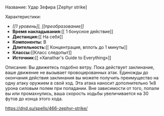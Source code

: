 Название: Удар Зефира \[Zephyr strike] 

Характеристики:
- *[[1 уровень]], [[преобразование]]*
- **Время накладывания:**[[ 1 бонусное действие]]
- **Дистанция:**[[ На себя]]
- **Компоненты:** В
- **Длительность:**[[ Концентрация, вплоть до 1 минуты]]
- **Классы:**[[Класс  следопыт]]
- **Источник:**[[ «Xanathar's Guide to Everything»]]

Описание:
Вы движетесь подобно ветру. Пока действует заклинание, ваше движение не вызывает провоцированных атак.
Единожды до окончания действия заклинания вы можете получить преимущество на одну атаку оружием в свой ход. Эта атака наносит дополнительно 1к8 урона силовым полем при попадании. Вне зависимости от того, попали вы или промахнулись, ваша скорость ходьбы увеличивается на 30 футов до конца этого хода.

https://dnd.su/spells/466-zephyr-strike/